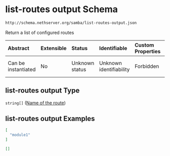 # list-routes output Schema

```txt
http://schema.nethserver.org/samba/list-routes-output.json
```

Return a list of configured routes

| Abstract            | Extensible | Status         | Identifiable            | Custom Properties | Additional Properties | Access Restrictions | Defined In                                                                      |
| :------------------ | :--------- | :------------- | :---------------------- | :---------------- | :-------------------- | :------------------ | :------------------------------------------------------------------------------ |
| Can be instantiated | No         | Unknown status | Unknown identifiability | Forbidden         | Allowed               | none                | [list-routes-output.json](samba/list-routes-output.json "open original schema") |

## list-routes output Type

`string[]` ([Name of the route](list-routes-output-name-of-the-route.md))

## list-routes output Examples

```json
[
  "module1"
]
```

```json
[]
```
